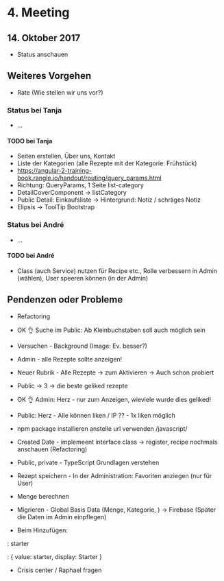 # 4. Meeting

## 14. Oktober 2017

- Status anschauen

## Weiteres Vorgehen

- Rate (Wie stellen wir uns vor?)

### Status bei Tanja

- ...

#### TODO bei Tanja

- Seiten erstellen, Über uns, Kontakt
- Liste der Kategorien (alle Rezepte mit der Kategorie: Frühstück)
- https://angular-2-training-book.rangle.io/handout/routing/query_params.html
- Richtung: QueryParams, 1 Seite list-category
- DetailCoverComponent -> listCategory
- Public Detail: Einkaufsliste -> Hintergrund: Notiz / schräges Notiz
- Elipsis -> ToolTip Bootstrap

### Status bei André

- ...

#### TODO bei André

- Class (auch Service) nutzen für Recipe etc., Rolle verbessern in Admin (wählen), User speeren können (in der Admin)

## Pendenzen oder Probleme

- Refactoring

- OK 👌 Suche im Public: Ab Kleinbuchstaben soll auch möglich sein
- Versuchen - Background (Image: Ev. besser?)
- Admin - alle Rezepte sollte anzeigen!
- Neuer Rubrik - Alle Rezepte -> zum Aktivieren -> Auch schon probiert
- Public -> 3 -> die beste geliked rezepte
- OK 👌 Admin: Herz - nur zum Anzeigen, wieviele wurde dies geliked!
- Public: Herz - Alle können liken / IP ?? - 1x liken möglich

- npm package installieren anstelle url verwenden /javascript/

- Created Date - implemeent interface class -> register, recipe nochmals anschauen (Refactoring)

- Public, private - TypeScript Grundlagen verstehen

- Rezept speichern - In der Administration: Favoriten anziegen (nur für User)
- Menge berechnen
- Migrieren - Global Basis Data (Menge, Kategorie, ) -> Firebase (Später die Daten im Admin einpflegen)

- Beim Hinzufügen:

: starter

: {
    value: starter,
    display: Starter
  }

- Crisis center / Raphael fragen
